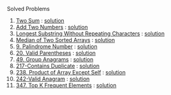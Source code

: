Solved Problems
1. [Two Sum](https://leetcode.com/problems/two-sum/) : [solution](https://github.com/yuuIind/Python-exercises/blob/main/LeetCode/twoSum.py)
2. [Add Two Numbers](https://leetcode.com/problems/add-two-numbers/) : [solution](https://github.com/yuuIind/Python-exercises/blob/main/LeetCode/addTwoNumbers.py)
3. [Longest Substring Without Repeating Characters](https://leetcode.com/problems/longest-substring-without-repeating-characters/) : [solution](https://github.com/yuuIind/Python-exercises/blob/main/LeetCode/lengthOfLongestSubstring.py)
4. [Median of Two Sorted Arrays](https://leetcode.com/problems/median-of-two-sorted-arrays/) : [solution](https://github.com/yuuIind/Python-exercises/blob/main/LeetCode/findMedianSortedArrays.py)
5. [9. Palindrome Number](https://leetcode.com/problems/palindrome-number/) : [solution](https://github.com/yuuIind/Python-exercises/blob/main/LeetCode/isPalindrome.py)
6. [20. Valid Parentheses](https://leetcode.com/problems/valid-parentheses/) : [solution](https://github.com/yuuIind/Python-exercises/blob/main/LeetCode/isValid.py)
7. [49. Group Anagrams](https://leetcode.com/problems/group-anagrams/) : [solution](https://github.com/yuuIind/Python-exercises/blob/main/LeetCode/groupAnagrams.py)
8. [217-Contains Duplicate](https://leetcode.com/problems/contains-duplicate/) : [solution](https://github.com/yuuIind/Python-exercises/blob/main/LeetCode/containsDuplicate.py)
9. [238. Product of Array Except Self](https://leetcode.com/problems/product-of-array-except-self/) : [solution](https://github.com/yuuIind/Python-exercises/blob/main/LeetCode/productExceptSelf.py)
10. [242-Valid Anagram](https://leetcode.com/problems/valid-anagram/) : [solution](https://github.com/yuuIind/Python-exercises/blob/main/LeetCode/validAnagram.py)
11. [347. Top K Frequent Elements](https://leetcode.com/problems/top-k-frequent-elements/) : [solution](https://github.com/yuuIind/Python-exercises/blob/main/LeetCode/topKFrequent.py)
